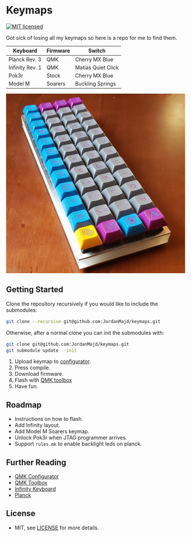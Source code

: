 # Keymaps

[![MIT licensed](https://img.shields.io/badge/license-MIT-blue.svg)](/LICENSE)

Got sick of losing all my keymaps so here is a repo for me to find them.

| Keyboard        | Firmware | Switch             |
|-----------------|----------|--------------------|
| Planck Rev. 3   | QMK      | Cherry MX Blue     |
| Infinity Rev. 1 | QMK      | Matias Quiet Click |
| Pok3r           | Stock    | Cherry MX Blue     |
| Model M         | Soarers  | Buckling Springs   |

![Planck keyboard with DSA Deep Space keycaps](/assets/planck.jpg)

## Getting Started

Clone the repository recursively if you would like to include the submodules:

```bash
git clone --recursive git@github.com:JordanMajd/keymaps.git
```

Otherwise, after a normal clone you can init the submodules with:

```bash
git clone git@github.com:JordanMajd/keymaps.git
git submodule update --init
```

1. Upload keymap to [configurator][qmk_conf].
1. Press compile.
1. Download firmware.
1. Flash with [QMK toolbox](https://github.com/qmk/qmk_toolbox/releases)
1. Have fun.

## Roadmap

- Instructions on how to flash.
- Add Infinity layout.
- Add Model M Soarers keymap.
- Unlock Pok3r when JTAG programmer arrives.
- Support `rules.mk` to enable backlight leds on planck.

## Further Reading

- [QMK Configurator][qmk_conf]
- [QMK Toolbox](qmk_tool)
- [Infinity Keyboard](inf)
- [Planck](planck)

## License

- MIT, see [LICENSE](/LICENSE) for more details.

[qmk_conf]: https://config.qmk.fm/#/planck/rev5/LAYOUT_ortho_4x12
[qmk_tool]: https://github.com/qmk/qmk_toolbox/releases
[inf]: https://input.club/devices/infinity-keyboard/
[planck]: https://olkb.com/planck
[pok3r]: http://www.vortexgear.tw/vortex2_2.asp?kind=47&kind2=220&kind3=&kind4=998
